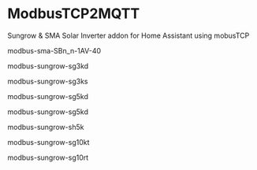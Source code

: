# ModbusTCP2MQTT
Sungrow &amp; SMA Solar Inverter addon for Home Assistant using mobusTCP

modbus-sma-SBn_n-1AV-40

modbus-sungrow-sg3kd

modbus-sungrow-sg3ks

modbus-sungrow-sg5kd

modbus-sungrow-sg5kd

modbus-sungrow-sh5k

modbus-sungrow-sg10kt

modbus-sungrow-sg10rt